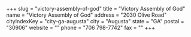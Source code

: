 +++
slug = "victory-assembly-of-god"
title = "Victory Assembly of God"
name = "Victory Assembly of God"
address = "2030 Olive Road"
cityIndexKey = "city-ga-augusta"
city = "Augusta"
state = "GA"
postal = "30906"
website = ""
phone = "706 798-7742"
fax = ""
+++
